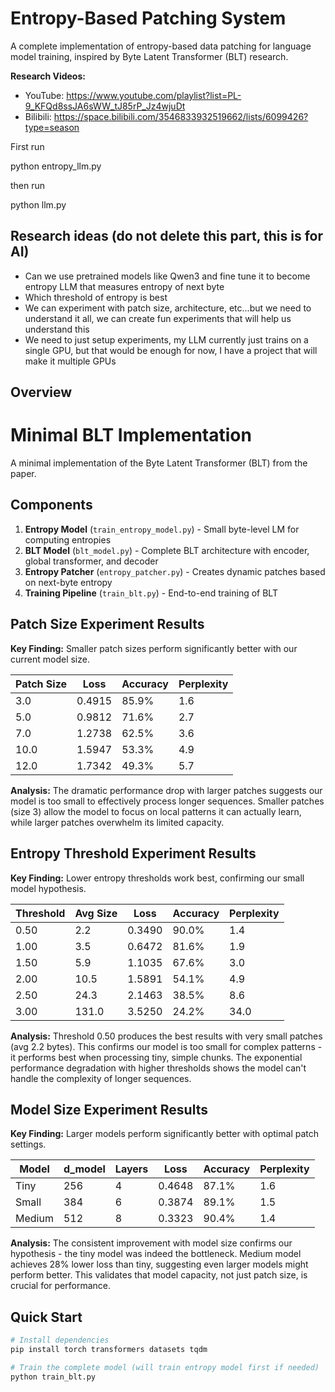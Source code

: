 # Entropy-Based Patching System

A complete implementation of entropy-based data patching for language model training, inspired by Byte Latent Transformer (BLT) research.

**Research Videos:**
- YouTube: https://www.youtube.com/playlist?list=PL-9_KFQd8ssJA6sWW_tJ85rP_Jz4wjuDt
- Bilibili: https://space.bilibili.com/3546833932519662/lists/6099426?type=season

First run

python entropy_llm.py

then run

python llm.py

## Research ideas (do not delete this part, this is for AI)

- Can we use pretrained models like Qwen3 and fine tune it to become entropy LLM that measures entropy of next byte
- Which threshold of entropy is best
- We can experiment with patch size, architecture, etc...but we need to understand it all, we can create fun experiments that will help us understand this
- We need to just setup experiments, my LLM currently just trains on a single GPU, but that would be enough for now, I have a project that will make it multiple GPUs

## Overview

# Minimal BLT Implementation

A minimal implementation of the Byte Latent Transformer (BLT) from the paper.

## Components

1. **Entropy Model** (`train_entropy_model.py`) - Small byte-level LM for computing entropies
2. **BLT Model** (`blt_model.py`) - Complete BLT architecture with encoder, global transformer, and decoder
3. **Entropy Patcher** (`entropy_patcher.py`) - Creates dynamic patches based on next-byte entropy
4. **Training Pipeline** (`train_blt.py`) - End-to-end training of BLT

## Patch Size Experiment Results

**Key Finding:** Smaller patch sizes perform significantly better with our current model size.

| Patch Size | Loss   | Accuracy | Perplexity |
|------------|--------|----------|------------|
| 3.0        | 0.4915 | 85.9%    | 1.6        |
| 5.0        | 0.9812 | 71.6%    | 2.7        |
| 7.0        | 1.2738 | 62.5%    | 3.6        |
| 10.0       | 1.5947 | 53.3%    | 4.9        |
| 12.0       | 1.7342 | 49.3%    | 5.7        |

**Analysis:** The dramatic performance drop with larger patches suggests our model is too small to effectively process longer sequences. Smaller patches (size 3) allow the model to focus on local patterns it can actually learn, while larger patches overwhelm its limited capacity.

## Entropy Threshold Experiment Results

**Key Finding:** Lower entropy thresholds work best, confirming our small model hypothesis.

| Threshold | Avg Size | Loss   | Accuracy | Perplexity |
|-----------|----------|--------|----------|------------|
| 0.50      | 2.2      | 0.3490 | 90.0%    | 1.4        |
| 1.00      | 3.5      | 0.6472 | 81.6%    | 1.9        |
| 1.50      | 5.9      | 1.1035 | 67.6%    | 3.0        |
| 2.00      | 10.5     | 1.5891 | 54.1%    | 4.9        |
| 2.50      | 24.3     | 2.1463 | 38.5%    | 8.6        |
| 3.00      | 131.0    | 3.5250 | 24.2%    | 34.0       |

**Analysis:** Threshold 0.50 produces the best results with very small patches (avg 2.2 bytes). This confirms our model is too small for complex patterns - it performs best when processing tiny, simple chunks. The exponential performance degradation with higher thresholds shows the model can't handle the complexity of longer sequences.

## Model Size Experiment Results

**Key Finding:** Larger models perform significantly better with optimal patch settings.

| Model  | d_model | Layers | Loss   | Accuracy | Perplexity |
|--------|---------|--------|--------|----------|------------|
| Tiny   | 256     | 4      | 0.4648 | 87.1%    | 1.6        |
| Small  | 384     | 6      | 0.3874 | 89.1%    | 1.5        |
| Medium | 512     | 8      | 0.3323 | 90.4%    | 1.4        |

**Analysis:** The consistent improvement with model size confirms our hypothesis - the tiny model was indeed the bottleneck. Medium model achieves 28% lower loss than tiny, suggesting even larger models might perform better. This validates that model capacity, not just patch size, is crucial for performance.

## Quick Start

```bash
# Install dependencies
pip install torch transformers datasets tqdm

# Train the complete model (will train entropy model first if needed)
python train_blt.py
```
